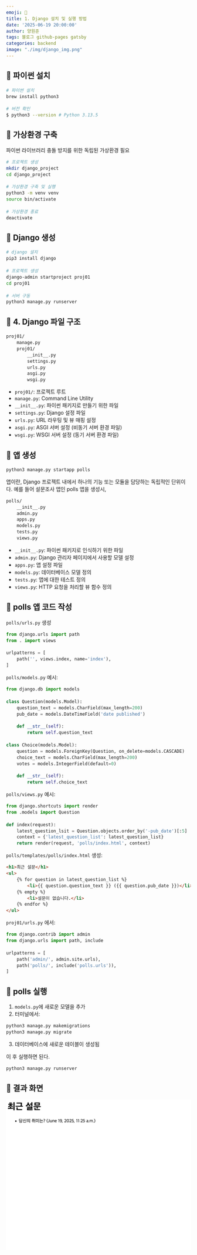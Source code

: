 ```yaml
---
emoji: 📝
title: 1. Django 설치 및 실행 방법
date: '2025-06-19 20:00:00'
author: 양원준
tags: 블로그 github-pages gatsby
categories: backend
image: "./img/django_img.png"
---
```


## 📌 파이썬 설치
```bash
# 파이썬 설치
brew install python3

# 버전 확인
$ python3 --version # Python 3.13.5
```

## 📌 가상환경 구축
파이썬 라이브러리 충돌 방지를 위한 독립된 가상환경 필요
```bash
# 프로젝트 생성
mkdir django_project
cd django_project

# 가상환경 구축 및 실행
python3 -m venv venv
source bin/activate

# 가상환경 종료
deactivate
```

## 📌 Django 생성
```bash
# django 설치
pip3 install django

# 프로젝트 생성
django-admin startproject proj01
cd proj01

# 서버 구동
python3 manage.py runserver
```

## 📌 4. Django 파일 구조
```bash
proj01/
	manage.py
	proj01/
		__init__.py
		settings.py
		urls.py
		asgi.py
		wsgi.py
```

- `proj01/`: 프로젝트 루트
- `manage.py`: Command Line Utility
- `__init__.py`: 파이썬 패키지로 만들기 위한 파일
- `settings.py`: Django 설정 파일
- `urls.py`: URL 라우팅 및 뷰 매핑 설정
- `asgi.py`: ASGI 서버 설정 (비동기 서버 환경 파일)
- `wsgi.py`: WSGI 서버 설정 (동기 서버 환경 파일)

## 📌 앱 생성
```bash
python3 manage.py startapp polls
```
앱이란, Django 프로젝트 내에서 하나의 기능 또는 모듈을 담당하는 독립적인 단위이다. 예를 들어 설문조사 앱인 polls 앱을 생성시,

```bash
polls/
    __init__.py
    admin.py
    apps.py
    models.py
    tests.py
    views.py
```

- `__init__.py`: 파이썬 패키지로 인식하기 위한 파일
- `admin.py`: Django 관리자 페이지에서 사용할 모델 설정
- `apps.py`: 앱 설정 파일
- `models.py`: 데이터베이스 모델 정의
- `tests.py`: 앱에 대한 테스트 정의
- `views.py`: HTTP 요청을 처리할 뷰 함수 정의

## 📌 polls 앱 코드 작성
`polls/urls.py` 생성

```python
from django.urls import path
from . import views

urlpatterns = [
    path('', views.index, name='index'),
]
```

`polls/models.py` 예시:

```python
from django.db import models

class Question(models.Model):
    question_text = models.CharField(max_length=200)
    pub_date = models.DateTimeField('date published')

    def __str__(self):
        return self.question_text

class Choice(models.Model):
    question = models.ForeignKey(Question, on_delete=models.CASCADE)
    choice_text = models.CharField(max_length=200)
    votes = models.IntegerField(default=0)

    def __str__(self):
        return self.choice_text
```

`polls/views.py` 예시:

```python
from django.shortcuts import render
from .models import Question

def index(request):
    latest_question_lsit = Question.objects.order_by('-pub_date')[:5]
    context = {'latest_question_list': latest_question_list}
    return render(request, 'polls/index.html', context)
```

`polls/templates/polls/index.html` 생성:
```html
<h1>최근 설문</h1>
<ul>
    {% for question in latest_question_list %}
        <li>{{ question.question_text }} ({{ question.pub_date }})</li>
    {% empty %}
        <li>설문이 없습니다.</li>
    {% endfor %}
</ul>
```

`proj01/urls.py` 에서:

```python
from django.contrib import admin
from django.urls import path, include

urlpatterns = [
    path('admin/', admin.site.urls),
    path('polls/', include('polls.urls')),
]
```

## 📌 polls 실행
1. `models.py`에 새로운 모델을 추가
2. 터미널에서:
```bash
python3 manage.py makemigrations
python3 manage.py migrate
```
3. 데이터베이스에 새로운 테이블이 생성됨

이 후 실행하면 된다.
```bash
python3 manage.py runserver
```

## 📌 결과 화면
<img src="./img/result_img.png">

```toc

```